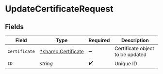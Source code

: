 # UpdateCertificateRequest


## Fields

| Field                                                     | Type                                                      | Required                                                  | Description                                               |
| --------------------------------------------------------- | --------------------------------------------------------- | --------------------------------------------------------- | --------------------------------------------------------- |
| `Certificate`                                             | [*shared.Certificate](../../models/shared/certificate.md) | :heavy_minus_sign:                                        | Certificate object to be updated                          |
| `ID`                                                      | *string*                                                  | :heavy_check_mark:                                        | Unique ID                                                 |